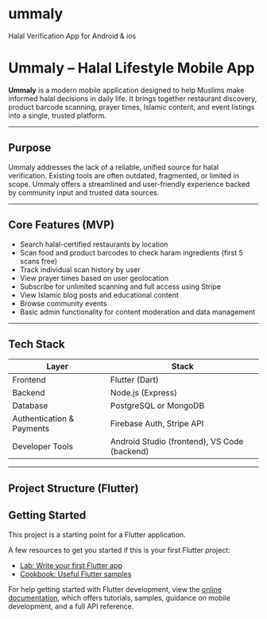 # ummaly

Halal Verification App for Android & ios

# Ummaly – Halal Lifestyle Mobile App

**Ummaly** is a modern mobile application designed to help Muslims make informed halal decisions in daily life. It brings together restaurant discovery, product barcode scanning, prayer times, Islamic content, and event listings into a single, trusted platform.

---

## Purpose

Ummaly addresses the lack of a reliable, unified source for halal verification. Existing tools are often outdated, fragmented, or limited in scope. Ummaly offers a streamlined and user-friendly experience backed by community input and trusted data sources.

---

## Core Features (MVP)

- Search halal-certified restaurants by location
- Scan food and product barcodes to check haram ingredients (first 5 scans free)
- Track individual scan history by user
- View prayer times based on user geolocation
- Subscribe for unlimited scanning and full access using Stripe
- View Islamic blog posts and educational content
- Browse community events
- Basic admin functionality for content moderation and data management

---

## Tech Stack

| Layer         | Stack                         |
|---------------|-------------------------------|
| Frontend      | Flutter (Dart)                |
| Backend       | Node.js (Express)             |
| Database      | PostgreSQL or MongoDB         |
| Authentication & Payments | Firebase Auth, Stripe API        |
| Developer Tools | Android Studio (frontend), VS Code (backend) |

---

## Project Structure (Flutter)



## Getting Started

This project is a starting point for a Flutter application.

A few resources to get you started if this is your first Flutter project:

- [Lab: Write your first Flutter app](https://docs.flutter.dev/get-started/codelab)
- [Cookbook: Useful Flutter samples](https://docs.flutter.dev/cookbook)

For help getting started with Flutter development, view the
[online documentation](https://docs.flutter.dev/), which offers tutorials,
samples, guidance on mobile development, and a full API reference.
